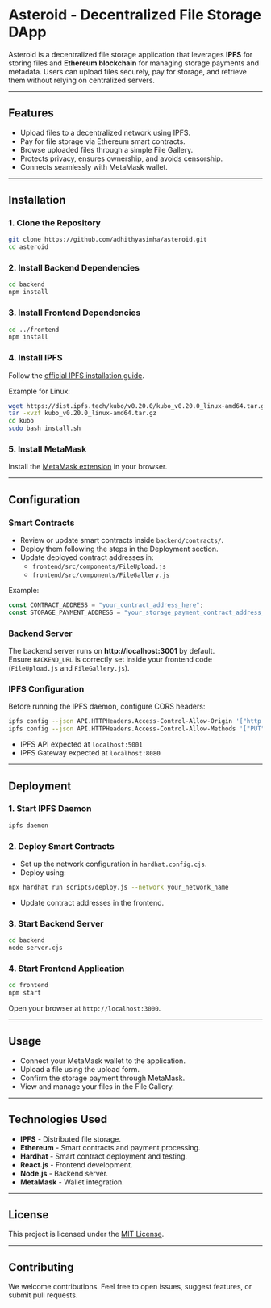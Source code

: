 # Asteroid - Decentralized File Storage DApp

Asteroid is a decentralized file storage application that leverages **IPFS** for storing files and **Ethereum blockchain** for managing storage payments and metadata. Users can upload files securely, pay for storage, and retrieve them without relying on centralized servers.

---

## Features
- Upload files to a decentralized network using IPFS.
- Pay for file storage via Ethereum smart contracts.
- Browse uploaded files through a simple File Gallery.
- Protects privacy, ensures ownership, and avoids censorship.
- Connects seamlessly with MetaMask wallet.

---

## Installation

### 1. Clone the Repository
```bash
git clone https://github.com/adhithyasimha/asteroid.git
cd asteroid
```

### 2. Install Backend Dependencies
```bash
cd backend
npm install
```

### 3. Install Frontend Dependencies
```bash
cd ../frontend
npm install
```

### 4. Install IPFS
Follow the [official IPFS installation guide](https://docs.ipfs.tech/install/).

Example for Linux:
```bash
wget https://dist.ipfs.tech/kubo/v0.20.0/kubo_v0.20.0_linux-amd64.tar.gz
tar -xvzf kubo_v0.20.0_linux-amd64.tar.gz
cd kubo
sudo bash install.sh
```

### 5. Install MetaMask
Install the [MetaMask extension](https://metamask.io/) in your browser.

---

## Configuration

### Smart Contracts
- Review or update smart contracts inside `backend/contracts/`.
- Deploy them following the steps in the Deployment section.
- Update deployed contract addresses in:
  - `frontend/src/components/FileUpload.js`
  - `frontend/src/components/FileGallery.js`

Example:
```javascript
const CONTRACT_ADDRESS = "your_contract_address_here";
const STORAGE_PAYMENT_ADDRESS = "your_storage_payment_contract_address_here";
```

### Backend Server
The backend server runs on **http://localhost:3001** by default.  
Ensure `BACKEND_URL` is correctly set inside your frontend code (`FileUpload.js` and `FileGallery.js`).

### IPFS Configuration
Before running the IPFS daemon, configure CORS headers:
```bash
ipfs config --json API.HTTPHeaders.Access-Control-Allow-Origin '["http://localhost:3000", "http://127.0.0.1:5001"]'
ipfs config --json API.HTTPHeaders.Access-Control-Allow-Methods '["PUT", "POST", "GET"]'
```
- IPFS API expected at `localhost:5001`
- IPFS Gateway expected at `localhost:8080`

---

## Deployment

### 1. Start IPFS Daemon
```bash
ipfs daemon
```

### 2. Deploy Smart Contracts
- Set up the network configuration in `hardhat.config.cjs`.
- Deploy using:
```bash
npx hardhat run scripts/deploy.js --network your_network_name
```
- Update contract addresses in the frontend.

### 3. Start Backend Server
```bash
cd backend
node server.cjs
```

### 4. Start Frontend Application
```bash
cd frontend
npm start
```

Open your browser at `http://localhost:3000`.

---

## Usage

- Connect your MetaMask wallet to the application.
- Upload a file using the upload form.
- Confirm the storage payment through MetaMask.
- View and manage your files in the File Gallery.

---

## Technologies Used
- **IPFS** - Distributed file storage.
- **Ethereum** - Smart contracts and payment processing.
- **Hardhat** - Smart contract deployment and testing.
- **React.js** - Frontend development.
- **Node.js** - Backend server.
- **MetaMask** - Wallet integration.

---

## License
This project is licensed under the [MIT License](LICENSE).

---

## Contributing
We welcome contributions. Feel free to open issues, suggest features, or submit pull requests.
